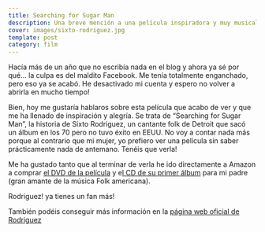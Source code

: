 ```yaml
---
title: Searching for Sugar Man
description: Una breve mención a una película inspiradora y muy musical
cover: images/sixto-rodriguez.jpg
template: post
category: film
---
```


Hacía más de un año que no escribía nada en el blog y ahora ya sé por qué… la culpa es del maldito Facebook. Me tenía totalmente enganchado, pero eso ya se acabó. He desactivado mi cuenta y espero no volver a abrirla en mucho tiempo!

Bien, hoy me gustaría hablaros sobre esta película que acabo de ver y que me ha llenado de inspiración y alegría. Se trata de “Searching for Sugar Man”, la historia de Sixto Rodriguez, un cantante folk de Detroit que sacó un álbum en los 70 pero no tuvo éxito en EEUU. No voy a contar nada más porque al contrario que mi mujer, yo prefiero ver una película sin saber prácticamente nada de antemano. Tenéis que verla!

Me ha gustado tanto que al terminar de verla he ido directamente a Amazon a comprar [el DVD de la película](http://www.amazon.es/gp/product/B008C1WUZ2/ref=s9_simh_gw_p15_d0_i1?pf_rd_m=A1AT7YVPFBWXBL&pf_rd_s=center-2&pf_rd_r=1XC147RMDBQCJXP3GYDV&pf_rd_t=101&pf_rd_p=312235527&pf_rd_i=602357031) y e[l CD de su primer álbum](http://www.amazon.es/Cold-Fact-Rodriguez/dp/B001BKVWYG/ref=pd_sim_m_3) para mi padre (gran amante de la música Folk americana).

Rodriguez! ya tienes un fan más!

También podéis conseguir más información en la [página web oficial de Rodriguez](http://sugarman.org/)
